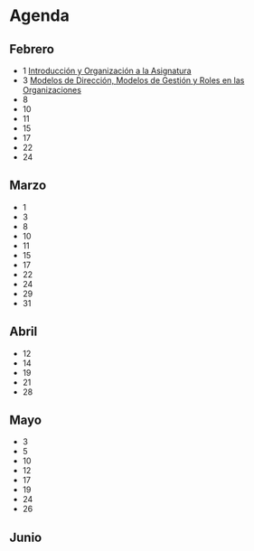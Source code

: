 # Agenda

## Febrero

* 1 [Introducción y Organización a la Asignatura](Introduccion.md)
* 3 [Modelos de Dirección, Modelos de Gestión y Roles en las Organizaciones](Organizaciones.md)
* 8
* 10
* 11
* 15
* 17
* 22
* 24

## Marzo

* 1
* 3
* 8
* 10
* 11
* 15
* 17
* 22
* 24
* 29
* 31


## Abril

* 12
* 14
* 19
* 21
* 28

## Mayo

* 3
* 5
* 10
* 12
* 17
* 19
* 24
* 26

## Junio
